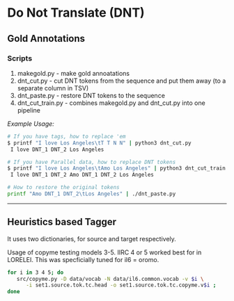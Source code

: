 # Do Not Translate  (DNT)

## Gold Annotations 

### Scripts

1. makegold.py - make gold annoatations
2. dnt_cut.py - cut DNT tokens from the sequence and put them away (to a separate column in TSV)
3. dnt_paste.py - restore DNT tokens to the sequence
4. dnt_cut_train.py - combines makegold.py and dnt_cut.py into one pipeline

*Example Usage:*

```bash
# If you have tags, how to replace 'em
$ printf "I love Los Angeles\tT T N N" | python3 dnt_cut.py
 I love DNT_1 DNT_2	Los Angeles

# If you have Parallel data, how to replace DNT tokens
$ printf "I love Los Angeles\tAmo Los Angeles" | python3 dnt_cut_train.py
 I love DNT_1 DNT_2	Amo DNT_1 DNT_2	Los Angeles

# How to restore the original tokens 
printf "Amo DNT_1 DNT_2\tLos Angeles" | ./dnt_paste.py

```

---

## Heuristics based Tagger

 It uses two dictionaries, for source and target respectively.

Usage of copyme testing models 3-5.
IIRC 4 or 5 worked best for in LORELEI. This was specficially tuned for il6 = oromo.

```bash
for i in 3 4 5; do
   src/copyme.py -D data/vocab -N data/il6.common.vocab -v $i \
      -i set1.source.tok.tc.head -o set1.source.tok.tc.copyme.v$i ;
done
```